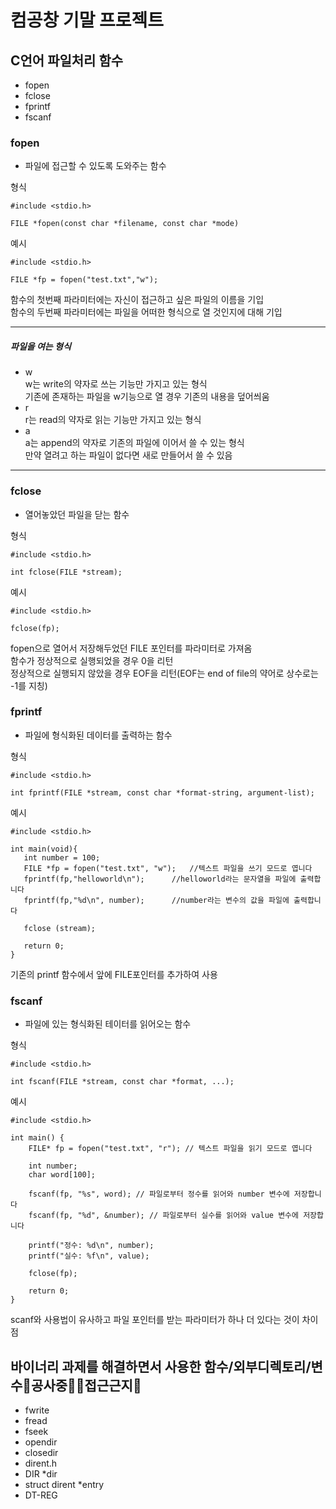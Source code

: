 # 컴공창 기말 프로젝트

## C언어 파일처리 함수
- fopen
- fclose
- fprintf
- fscanf

### fopen
- 파일에 접근할 수 있도록 도와주는 함수  

형식
```
#include <stdio.h>

FILE *fopen(const char *filename, const char *mode)
```
예시
```
#include <stdio.h>

FILE *fp = fopen("test.txt","w");
```
함수의 첫번째 파라미터에는 자신이 접근하고 싶은 파일의 이름을 기입  
함수의 두번째 파라미터에는 파일을 어떠한 형식으로 열 것인지에 대해 기입  
 --- -
##### 파일을 여는 형식
- w  
w는 write의 약자로 쓰는 기능만 가지고 있는 형식  
기존에 존재하는 파일을 w기능으로 열 경우 기존의 내용을 덮어씌움  
- r  
r는 read의 약자로 읽는 기능만 가지고 있는 형식  
- a  
a는 append의 약자로 기존의 파일에 이어서 쓸 수 있는 형식  
만약 열려고 하는 파일이 없다면 새로 만들어서 쓸 수 있음  
 --- -
### fclose
- 열어놓았던 파일을 닫는 함수  

형식  
```
#include <stdio.h>

int fclose(FILE *stream);
```
예시  
```
#include <stdio.h>

fclose(fp);
```
fopen으로 열어서 저장해두었던 FILE 포인터를 파라미터로 가져옴  
함수가 정상적으로 실행되었을 경우 0을 리턴  
정상적으로 실행되지 않았을 경우 EOF을 리턴(EOF는 end of file의 약어로 상수로는 -1를 지칭)  

### fprintf
- 파일에 형식화된 데이터를 출력하는 함수

형식
```
#include <stdio.h>

int fprintf(FILE *stream, const char *format-string, argument-list);
```
예시
```
#include <stdio.h>
 
int main(void){
   int number = 100;
   FILE *fp = fopen("test.txt", "w");  	//텍스트 파일을 쓰기 모드로 엽니다
   fprintf(fp,"helloworld\n");		//helloworld라는 문자열을 파일에 출력합니다
   fprintf(fp,"%d\n", number);		//number라는 변수의 값을 파일에 출력합니다
   
   fclose (stream);
   
   return 0;
}
```
기존의 printf 함수에서 앞에 FILE포인터를 추가하여 사용  

### fscanf
- 파일에 있는 형식화된 테이터를 읽어오는 함수  

형식
```
#include <stdio.h>

int fscanf(FILE *stream, const char *format, ...);
```
예시
```
#include <stdio.h>

int main() {
    FILE* fp = fopen("test.txt", "r"); // 텍스트 파일을 읽기 모드로 엽니다

    int number;
    char word[100];

    fscanf(fp, "%s", word); // 파일로부터 정수를 읽어와 number 변수에 저장합니다
    fscanf(fp, "%d", &number); // 파일로부터 실수를 읽어와 value 변수에 저장합니다

    printf("정수: %d\n", number);
    printf("실수: %f\n", value);

    fclose(fp);

    return 0;
}
```
scanf와 사용법이 유사하고 파일 포인터를 받는 파라미터가 하나 더 있다는 것이 차이점
## 바이너리 과제를 해결하면서 사용한 함수/외부디렉토리/변수🚧공사중🚧🚫접근근지🚫
- fwrite
- fread
- fseek
- opendir
- closedir
- dirent.h
- DIR *dir
- struct dirent *entry
- DT-REG
